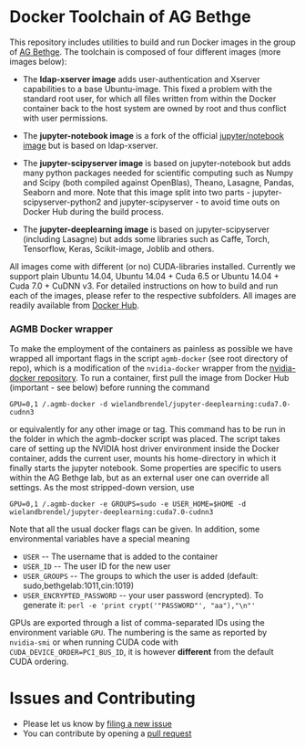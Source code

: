 # Docker Toolchain of AG Bethge

This repository includes utilities to build and run Docker images in the group of [AG Bethge](http://bethgelab.org/). The toolchain is composed of four different images (more images below):

* The __ldap-xserver image__ adds user-authentication and Xserver capabilities to a base Ubuntu-image. This fixed a problem with the standard root user, for which all files written from within the Docker container back to the host system are owned by root and thus conflict with user permissions.

* The __jupyter-notebook image__ is a fork of the official [jupyter/notebook image](https://hub.docker.com/r/jupyter/notebook/) but is based on ldap-xserver.

* The __jupyter-scipyserver image__ is based on jupyter-notebook but adds many python packages needed for scientific computing such as Numpy and Scipy (both compiled against OpenBlas), Theano, Lasagne, Pandas, Seaborn and more. Note that this image split into two parts - jupyter-scipyserver-python2 and jupyter-scipyserver - to avoid time outs on Docker Hub during the build process.

* The __jupyter-deeplearning image__ is based on jupyter-scipyserver (including Lasagne) but adds some libraries such as Caffe, Torch, Tensorflow, Keras, Scikit-image, Joblib and others.

All images come with different (or no) CUDA-libraries installed. Currently we support plain Ubuntu 14.04, Ubuntu 14.04 + Cuda 6.5 or Ubuntu 14.04 + Cuda 7.0 + CuDNN v3. For detailed instructions on how to build and run each of the images, please refer to the respective subfolders. All images are readily available from [Docker Hub](https://hub.docker.com/u/wielandbrendel/).

### AGMB Docker wrapper

To make the employment of the containers as painless as possible we have wrapped all important flags in the script ```agmb-docker``` (see root directory of repo), which is a modification of the ```nvidia-docker``` wrapper from the [nvidia-docker repository](https://github.com/NVIDIA/nvidia-docker). To run a container, first pull the image from Docker Hub (important - see below) before running the command

    GPU=0,1 /.agmb-docker -d wielandbrendel/jupyter-deeplearning:cuda7.0-cudnn3
    
or equivalently for any other image or tag. This command has to be run in the folder in which the agmb-docker script was placed. The script takes care of setting up the NVIDIA host driver environment inside the Docker container, adds the current user, mounts his home-directory in which it finally starts the jupyter notebook. Some properties are specific to users within the AG Bethge lab, but as an external user one can override all settings. As the most stripped-down version, use

    GPU=0,1 /.agmb-docker -e GROUPS=sudo -e USER_HOME=$HOME -d wielandbrendel/jupyter-deeplearning:cuda7.0-cudnn3

Note that all the usual docker flags can be given. In addition, some environmental variables have a special meaning

* ```USER```  --  The username that is added to the container
* ```USER_ID```  --  The user ID for the new user
* ```USER_GROUPS```  --  The groups to which the user is added (default: sudo,bethgelab:1011,cin:1019)
* ```USER_ENCRYPTED_PASSWORD```  --  your user password (encrypted). To generate it: ```perl -e 'print crypt('"PASSWORD"', "aa"),"\n"' ```

GPUs are exported through a list of comma-separated IDs using the environment variable ```GPU```.
The numbering is the same as reported by ```nvidia-smi``` or when running CUDA code with ```CUDA_DEVICE_ORDER=PCI_BUS_ID```, it is however **different** from the default CUDA ordering.



# Issues and Contributing
* Please let us know by [filing a new issue](https://github.com/wielandbrendel/agmb-docker/issues/new)
* You can contribute by opening a [pull request](https://help.github.com/articles/using-pull-requests/)  
